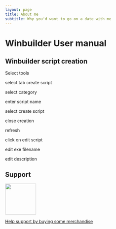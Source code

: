 ```yaml
---
layout: page
title: About me
subtitle: Why you'd want to go on a date with me
---
```



# Winbuilder User manual

## Winbuilder script creation

Select tools

select tab create script

select category

enter script name

select create script

close creation

refresh

click on edit script

edit exe filename

edit description


## Support

<img src="https://vangogh.teespring.com/v3/image/SugZ-DRGZXUTuSzfrFtaOU3TAUQ/800/800.jpg" width="100px"  height="100px">

[Help support by buying some merchandise](https://cavtronics-3.creator-spring.com/)


